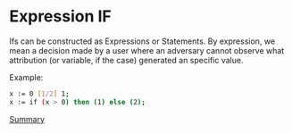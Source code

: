 # Expression IF

Ifs can be constructed as Expressions or Statements. By expression, we mean a decision made by a user where an adversary cannot
observe what attribution (or variable, if the case) generated an specific value.

Example:
```sh
x := 0 [1/2] 1;
x := if (x > 0) then (1) else (2);
```

[Summary](https://github.com/gleisonsdm/Kuifje-Documentation)
